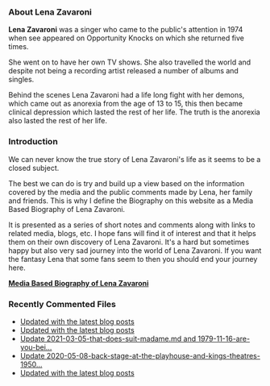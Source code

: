 ### About Lena Zavaroni

<p><strong>Lena Zavaroni</strong> was a singer who came to the public's attention in 1974 when see appeared on Opportunity Knocks on which she returned five times.</p>

<p>She went on to have her own TV shows. She also travelled the world and despite not being a recording artist released a number of albums and singles.</p>

<p>Behind the scenes Lena Zavaroni had a life long fight with her demons, which came out as anorexia from the age of 13 to 15, this then became clinical depression which lasted the rest of her life. The truth is the anorexia also lasted the rest of her life.</p>

### Introduction

<p>We can never know the true story of Lena Zavaroni's life as it seems to be a closed subject.</p>

<p>The best we can do is try and build up a view based on the information covered by the media and the public comments made by Lena, her family and friends. This is why I define the Biography on this website as a Media Based Biography of Lena Zavaroni.</p>

<p>It is presented as a series of short notes and comments along with links to related media, blogs, etc. I hope fans will find it of interest and that it helps them on their own discovery of Lena Zavaroni. It's a hard but sometimes happy but also very sad journey into the world of Lena Zavaroni. If you want the fantasy Lena that some fans seem to then you should end your journey here.</p>

<a href="https://fanzoflenazavaroni.github.io/biography/lena-zavaroni/"><strong>Media Based Biography of Lena Zavaroni</strong></a>

### Recently Commented Files

<!-- BLOG-POST-LIST:START -->
- [Updated with the latest blog posts](https://github.com/FanzOfLenaZavaroni/fanzoflenazavaroni.github.io/commit/8ac224e707e9ff5d8904b2ad63d9a6b0772fc4c5)
- [Updated with the latest blog posts](https://github.com/FanzOfLenaZavaroni/fanzoflenazavaroni.github.io/commit/1266944647bb04db58abb70f08a65df2bb838e2e)
- [Update 2021-03-05-that-does-suit-madame.md and 1979-11-16-are-you-bei…](https://github.com/FanzOfLenaZavaroni/fanzoflenazavaroni.github.io/commit/e098297c32a3e7181717c8365d85135c4f1dc60f)
- [Update 2020-05-08-back-stage-at-the-playhouse-and-kings-theatres-1950…](https://github.com/FanzOfLenaZavaroni/fanzoflenazavaroni.github.io/commit/b8baca2d0bb105835f1f1bcdd28d084a566ed72a)
- [Updated with the latest blog posts](https://github.com/FanzOfLenaZavaroni/fanzoflenazavaroni.github.io/commit/bac93960e47b61c6fcbbda1f68ecf4b5ef8de978)
<!-- BLOG-POST-LIST:END -->
